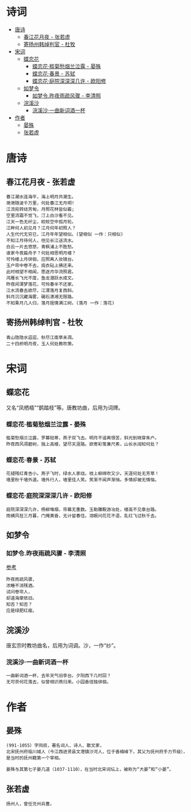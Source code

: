 诗词
=================

   * [唐诗](#唐诗)
      * [春江花月夜 - 张若虚](#春江花月夜---张若虚)
      * [寄扬州韩绰判官 - 杜牧](#寄扬州韩绰判官---杜牧)
   * [宋词](#宋词)
      * [蝶恋花](#蝶恋花)
         * [蝶恋花·槛菊愁烟兰泣露 - 晏殊](#蝶恋花槛菊愁烟兰泣露---晏殊)
         * [蝶恋花·春景 - 苏轼](#蝶恋花春景---苏轼)
         * [蝶恋花·庭院深深深几许 - 欧阳修](#蝶恋花庭院深深深几许---欧阳修)
      * [如梦令](#如梦令)
         * [如梦令.昨夜雨疏风骤 - 李清照](#如梦令昨夜雨疏风骤---李清照)
      * [浣溪沙](#浣溪沙)
         * [浣溪沙·一曲新词酒一杯](#浣溪沙一曲新词酒一杯)
   * [作者](#作者)
      * [晏殊](#晏殊)
      * [张若虚](#张若虚)

# 唐诗

## 春江花月夜 - 张若虚

```text
春江潮水连海平，海上明月共潮生。
滟滟随波千万里，何处春江无月明!
江流宛转绕芳甸，月照花林皆似霰;
空里流霜不觉飞，汀上白沙看不见。
江天一色无纤尘，皎皎空中孤月轮。
江畔何人初见月？江月何年初照人？
人生代代无穷已，江月年年望相似。(望相似 一作：只相似)
不知江月待何人，但见长江送流水。
白云一片去悠悠，青枫浦上不胜愁。
谁家今夜扁舟子？何处相思明月楼？
可怜楼上月徘徊，应照离人妆镜台。
玉户帘中卷不去，捣衣砧上拂还来。
此时相望不相闻，愿逐月华流照君。
鸿雁长飞光不度，鱼龙潜跃水成文。
昨夜闲潭梦落花，可怜春半不还家。
江水流春去欲尽，江潭落月复西斜。
斜月沉沉藏海雾，碣石潇湘无限路。
不知乘月几人归，落月摇情满江树。(落月 一作：落花)
```

## 寄扬州韩绰判官 - 杜牧

```text
青山隐隐水迢迢，秋尽江南草未凋。
二十四桥明月夜，玉人何处教吹箫。
```

# 宋词
## 蝶恋花

又名“凤栖梧”“鹊踏枝”等。唐教坊曲，后用为词牌。

### 蝶恋花·槛菊愁烟兰泣露 - 晏殊
```text
槛菊愁烟兰泣露，罗幕轻寒，燕子双飞去。明月不谙离恨苦，斜光到晓穿朱户。
昨夜西风凋碧树，独上高楼，望尽天涯路。欲寄彩笺兼尺素，山长水阔知何处？
```
### 蝶恋花·春景 - 苏轼
```text
花褪残红青杏小。燕子飞时，绿水人家绕。枝上柳绵吹又少。天涯何处无芳草！
墙里秋千墙外道。墙外行人，墙里佳人笑。笑渐不闻声渐悄。多情却被无情恼。
```
### 蝶恋花·庭院深深深几许 - 欧阳修
```text
庭院深深深几许，杨柳堆烟，帘幕无重数。玉勒雕鞍游冶处，楼高不见章台路。
雨横风狂三月暮，门掩黄昏，无计留春住。泪眼问花花不语，乱红飞过秋千去。
```
## 如梦令

### 如梦令.昨夜雨疏风骤 - 李清照

[参考](https://zhuanlan.zhihu.com/p/39204367)
```text
昨夜雨疏风骤，
浓睡不消残酒。
试问卷帘人，
却道海棠依旧。
知否？知否？
应是绿肥红瘦。
```
## 浣溪沙

唐玄宗时教坊曲名，后用为词调。沙，一作“纱”。

### 浣溪沙·一曲新词酒一杯
```text
一曲新词酒一杯，去年天气旧亭台。夕阳西下几时回？
无可奈何花落去，似曾相识燕归来。小园香径独徘徊。
```

# 作者

## 晏殊
```text
(991-1055）字同叔，著名词人、诗人、散文家，
北宋抚州府临川城人（今江西进贤县文港镇沙河人，位于香楠峰下，其父为抚州府手力节级），
是当时的抚州籍第一个宰相。

晏殊与其第七子晏几道（1037-1110），在当时北宋词坛上，被称为“大晏”和“小晏”。
```
## 张若虚
```text
扬州人，曾任兖州兵曹。
```